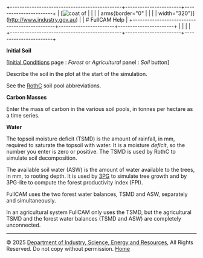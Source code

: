 +----------------------------------------------+-----------------------+-----------------------+
| [![coat of                                   |                       | [](index.htm)         |
| arms](imgs/DISER-inline_Mono.png){border="0" |                       |                       |
| width="320"}](http://www.industry.gov.au)    |                       | # FullCAM Help        |
+----------------------------------------------+-----------------------+-----------------------+
|                                              |                       |                       |
+----------------------------------------------+-----------------------+-----------------------+

**Initial Soil**

\[[Initial Conditions](205_Initial%20Conditions.htm) page : *Forest* or
*Agricultural* panel : *Soil* button\]

Describe the soil in the plot at the start of the simulation.

See the [RothC](114_RothC.htm) soil pool abbreviations.

**Carbon Masses**

Enter the mass of carbon in the various soil pools, in tonnes per
hectare as a time series.

**Water**

The topsoil moisture deficit (TSMD) is the amount of rainfall, in mm,
required to saturate the topsoil with water. It is a moisture *deficit*,
so the number you enter is zero or positive. The TSMD is used by RothC
to simulate soil decomposition.

The available soil water (ASW) is the amount of water available to the
trees, in mm, to rooting depth. It is used by
[3PG](http://www.fullcam.au/FullCAMServer2020/Help/115_3PG.htm) to
simulate tree growth and by 3PG-lite to compute the forest productivity
index (FPI).

FullCAM uses the two forest water balances, TSMD and ASW, separately and
simultaneously.

In an agricultural system FullCAM only uses the TSMD, but the
agricultural TSMD and the forest water balances (TSMD and ASW) are
completely unconnected.

------------------------------------------------------------------------

© 2025 [Department of Industry, Science, Energy and
Resources](http://www.industry.gov.au "Department of Industry, Science, Energy and Resources"),
All Rights Reserved. Do not copy without permission.
[Home](index.htm "help index")
